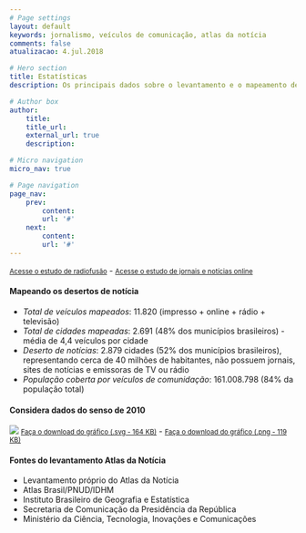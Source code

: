 ```yaml
---
# Page settings
layout: default
keywords: jornalismo, veículos de comunicação, atlas da notícia
comments: false
atualizacao: 4.jul.2018

# Hero section
title: Estatísticas
description: Os principais dados sobre o levantamento e o mapeamento de veículos de comunicação e jornalismo no Brasil

# Author box
author:
    title:
    title_url:
    external_url: true
    description:

# Micro navigation
micro_nav: true

# Page navigation
page_nav:
    prev:
        content:
        url: '#'
    next:
        content:
        url: '#'
---
```


<small>[Acesse o estudo de radiofusão](../radiodifusao)</small> -
<small>[Acesse o estudo de jornais e notícias online](../jornais-online)</small>

#### Mapeando os desertos de notícia

- *Total de veículos mapeados*: 11.820 (impresso + online + rádio + televisão)
- *Total de cidades mapeadas*: 2.691 (48% dos municípios brasileiros) - média de 4,4 veículos por cidade
- *Deserto de notícias*: 2.879 cidades (52% dos municípios brasileiros), representando cerca de 40 milhões de habitantes, não possuem jornais, sites de notícias e emissoras de TV ou rádio
- *População coberta por veículos de comunidação*: 161.008.798 (84% da população total)

#### Considera dados do senso de 2010

![](../graficos/total_jornal_online_radio_tv.svg)
<small><a id="download" href="../graficos/total_jornal_online_radio_tv.svg" download="atlas_totais.svg">Faça o download do gráfico (.svg - 164 KB)</a></small> -
<small><a id="download" href="../graficos/total_jornal_online_radio_tv.png" download="atlas_totais.png">Faça o download do gráfico (.png - 119 KB)</a></small>

#### Fontes do levantamento Atlas da Notícia
- Levantamento próprio do Atlas da Notícia
- Atlas Brasil/PNUD/IDHM
- Instituto Brasileiro de Geografia e Estatística
- Secretaria de Comunicação da Presidência da República
- Ministério da Ciência, Tecnologia, Inovações e Comunicações
